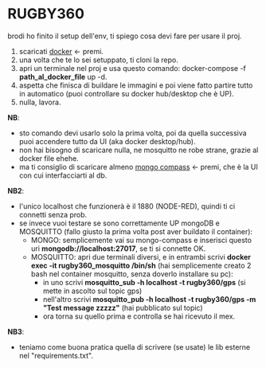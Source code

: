 # RUGBY360
brodi ho finito il setup dell'env, ti spiego cosa devi fare per usare il proj.
1. scaricati [docker](https://www.docker.com/products/docker-desktop/) <- premi.
2. una volta che te lo sei setuppato, ti cloni la repo.
3. apri un terminale nel proj e usa questo comando: docker-compose -f **path_al_docker_file** up -d.
4. aspetta che finisca di buildare le immagini e poi viene fatto partire tutto in automatico (puoi controllare su docker hub/desktop che è UP).
5. nulla, lavora.

**NB**:
- sto comando devi usarlo solo la prima volta, poi da quella successiva puoi accendere tutto da UI (aka docker desktop/hub).
- non hai bisogno di scaricare nulla, ne mosquitto ne robe strane, grazie al docker file ehehe.
- ma ti consiglio di scaricare almeno [mongo compass](https://www.mongodb.com/try/download/compass) <- premi, che è la UI con cui interfacciarti al db.

**NB2**:
- l'unico localhost che funzionerà è il 1880 (NODE-RED), quindi ti ci connetti senza prob.
- se invece vuoi testare se sono correttamente UP mongoDB e MOSQUITTO (fallo giusto la prima volta post aver buildato il container):
    - MONGO: semplicemente vai su mongo-compass e inserisci questo uri **mongodb://localhost:27017**, se ti si connette OK.
    - MOSQUITTO: apri due terminali diversi, e in entrambi scrivi **docker exec -it rugby360_mosquitto /bin/sh** (hai semplicemente creato 2 bash nel container mosquitto, senza doverlo installare su pc):
        - in uno scrivi **mosquitto_sub -h localhost -t rugby360/gps** (si mette in ascolto sul topic gps)
        - nell'altro scrivi **mosquitto_pub -h localhost -t rugby360/gps -m "Test message zzzzz"** (hai pubblicato sul topic)
        - ora torna su quello prima e controlla se hai ricevuto il mex.

**NB3**:
- teniamo come buona pratica quella di scrivere (se usate) le lib esterne nel "requirements.txt".